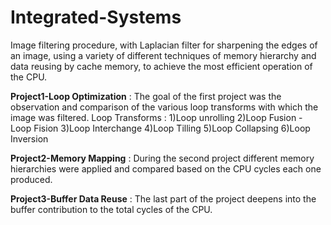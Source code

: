 # Integrated-Systems
Image filtering procedure, with Laplacian filter for sharpening the edges of an image, using a variety of different techniques of memory hierarchy and data reusing by cache memory, to achieve the most efficient operation of the CPU. 

**Project1-Loop Optimization** : The goal of the first project was the observation and comparison of the various loop transforms with which the image was filtered. 
Loop Transforms :
1)Loop unrolling
2)Loop Fusion - Loop Fision
3)Loop Interchange
4)Loop Tilling
5)Loop Collapsing
6)Loop Inversion

**Project2-Memory Mapping** : During the second project different memory hierarchies were applied and compared based on the CPU cycles each one produced.

**Project3-Buffer Data Reuse** : The last part of the project deepens into the buffer contribution to the total cycles of the CPU.
